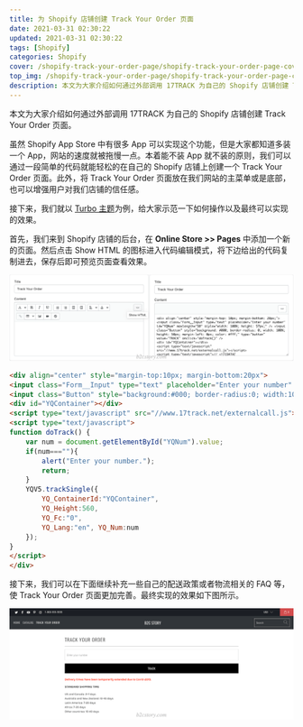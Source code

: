 ```yaml
---
title: 为 Shopify 店铺创建 Track Your Order 页面
date: 2021-03-31 02:30:22
updated: 2021-03-31 02:30:22
tags: [Shopify]
categories: Shopify
cover: /shopify-track-your-order-page/shopify-track-your-order-page-cover.png
top_img: /shopify-track-your-order-page/shopify-track-your-order-page-cover.png
description: 本文为大家介绍如何通过外部调用 17TRACK 为自己的 Shopify 店铺创建 Track Your Order 页面。
---
```


本文为大家介绍如何通过外部调用 17TRACK 为自己的 Shopify 店铺创建 Track Your Order 页面。

虽然 Shopify App Store 中有很多 App 可以实现这个功能，但是大家都知道多装一个 App，网站的速度就被拖慢一点。本着能不装 App 就不装的原则，我们可以通过一段简单的代码就能轻松的在自己的 Shopify 店铺上创建一个 Track Your Order 页面。此外，将 Track Your Order 页面放在我们网站的主菜单或是底部，也可以增强用户对我们店铺的信任感。

接下来，我们就以 [Turbo 主题](https://outofthesandbox.com/products/turbo-theme-portland?rfsn=4714227.94d985b&utm_source=refersion&utm_medium=affiliate&utm_campaign=4714227.94d985b)为例，给大家示范一下如何操作以及最终可以实现的效果。

首先，我们来到 Shopify 店铺的后台，在 **Online Store >> Pages** 中添加一个新的页面。然后点击 Show HTML 的图标进入代码编辑模式，将下边给出的代码复制进去，保存后即可预览页面查看效果。

![点击 Show HTML 图标进入代码编辑模式并粘贴以下代码](/shopify-track-your-order-page/shopify-add-track-your-order-page.png)

```html
<div align="center" style="margin-top:10px; margin-bottom:20px">
<input class="Form__Input" type="text" placeholder="Enter your number" id="YQNum" maxlength="50" style="width:100%; height:57px">
<input class="Button" style="background:#000; border-radius:0; width:100%; height:50px; margin-left:0px; color:#fff" type="button" value="TRACK" onclick="doTrack()">
<div id="YQContainer"></div>
<script type="text/javascript" src="//www.17track.net/externalcall.js"></script>
<script type="text/javascript">
function doTrack() {
    var num = document.getElementById("YQNum").value;
    if(num===""){
        alert("Enter your number.");
        return;
    }
    YQV5.trackSingle({
        YQ_ContainerId:"YQContainer",
        YQ_Height:560,
        YQ_Fc:"0",
        YQ_Lang:"en", YQ_Num:num
    });
}
</script>
</div>
```

接下来，我们可以在下面继续补充一些自己的配送政策或者物流相关的 FAQ 等，使 Track Your Order 页面更加完善。最终实现的效果如下图所示。

![Turbo Portland 主题下的 Track Your Order 页面效果](/shopify-track-your-order-page/rendering-of-shopify-track-your-order-page.png)
